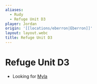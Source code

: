 ```yaml
---
aliases:
  - Rudy
  - Refuge Unit D3
player: Jordan
origin: '[[locations/eberron|Eberron]]'
layout: layout.webc
title: Refuge Unit D3
---
```

# Refuge Unit D3
- Looking for [Myla](npcs/myla.md)

